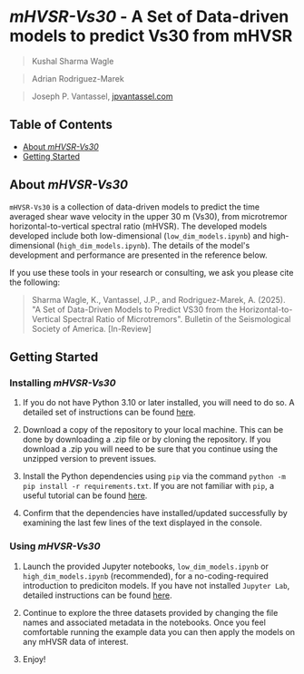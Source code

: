 # _mHVSR-Vs30_ - A Set of Data-driven models to predict Vs30 from mHVSR

> Kushal Sharma Wagle

> Adrian Rodriguez-Marek

> Joseph P. Vantassel, [jpvantassel.com](https://www.jpvantassel.com/)

## Table of Contents

-   [About _mHVSR-Vs30_](#About-mHVSR-Vs30)
-   [Getting Started](#Getting-Started)

## About _mHVSR-Vs30_

`mHVSR-Vs30` is a collection of data-driven models to predict the
time averaged shear wave velocity in the upper 30 m (Vs30), from 
microtremor horizontal-to-vertical spectral ratio (mHVSR). The developed
models developed include both low-dimensional (`low_dim_models.ipynb`) and
high-dimensional (`high_dim_models.ipynb`). The details of the model's
development and performance are presented in the reference below.

If you use these tools in your research or consulting, we ask you please cite the
following:

> Sharma Wagle, K., Vantassel, J.P., and Rodriguez-Marek, A. (2025). "A Set of Data-Driven Models to Predict VS30 from the
> Horizontal-to-Vertical Spectral Ratio of Microtremors". Bulletin of the Seismological Society of America. [In-Review]

## Getting Started

### Installing _mHVSR-Vs30_

1.  If you do not have Python 3.10 or later installed, you will need to do
so. A detailed set of instructions can be found
[here](https://jpvantassel.github.io/python3-course/#/intro/installing_python).

2. Download a copy of the repository to your local machine. This can be done by
downloading a .zip file or by cloning the repository. If you download a .zip you
will need to be sure that you continue using the unzipped version to prevent issues.

3.  Install the Python dependencies using `pip` via the command `python -m pip install -r requirements.txt`.
If you are not familiar with `pip`, a useful tutorial can be found
[here](https://jpvantassel.github.io/python3-course/#/intro/pip).

4.  Confirm that the dependencies have installed/updated successfully by examining the
last few lines of the text displayed in the console.

### Using _mHVSR-Vs30_

1.  Launch the provided Jupyter notebooks, `low_dim_models.ipynb` or `high_dim_models.ipynb` (recommended),
  for a no-coding-required introduction to prediciton models. If you have not installed `Jupyter Lab`,
  detailed instructions can be found [here](https://jpvantassel.github.io/python3-course/#/intro/installing_jupyter).

2.  Continue to explore the three datasets provided by changing the file names and associated metadata in the
  notebooks. Once you feel comfortable running the example data you can then apply the models on any mHVSR data
  of interest.

3.  Enjoy!
